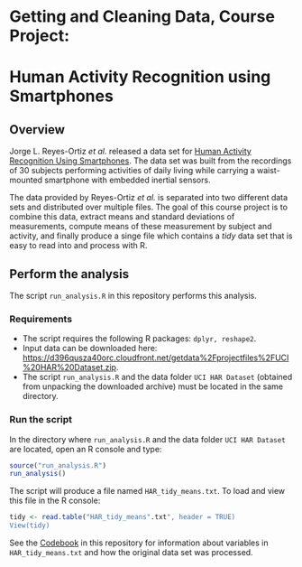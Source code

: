 # Getting and Cleaning Data, Course Project:
# Human Activity Recognition using Smartphones

## Overview

Jorge L. Reyes-Ortiz _et al._ released a data set for [Human Activity Recognition Using Smartphones](http://archive.ics.uci.edu/ml/datasets/Human+Activity+Recognition+Using+Smartphones).
The data set was built from the recordings of 30 subjects performing activities of daily living while carrying a waist-mounted smartphone with embedded inertial sensors.

The data provided by Reyes-Ortiz _et al._ is separated into two different data sets and distributed over multiple files.
The goal of this course project is to combine this data, extract means and standard deviations of measurements, compute means of these measurement by subject and activity, and finally produce a singe file which contains a _tidy_ data set that is easy to read into and process with R.


## Perform the analysis

The script `run_analysis.R` in this repository performs this analysis.

### Requirements

- The script requires the following R packages: `dplyr, reshape2`.
- Input data can be downloaded here: <https://d396qusza40orc.cloudfront.net/getdata%2Fprojectfiles%2FUCI%20HAR%20Dataset.zip>.
- The script `run_analysis.R` and the data folder `UCI HAR Dataset` (obtained from unpacking the downloaded archive) must be located in the same directory.

### Run the script

In the directory where `run_analysis.R` and the data folder `UCI HAR Dataset` are located, open an R console and type:
```R
source("run_analysis.R")
run_analysis()
```

The script will produce a file named `HAR_tidy_means.txt`. To load and view this file in the R console:
```R
tidy <- read.table("HAR_tidy_means".txt", header = TRUE)
View(tidy)
```

See the [Codebook](./CodeBook.md) in this repository for information about variables in `HAR_tidy_means.txt` and how the original data set was processed.

